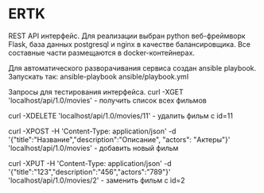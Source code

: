 # ERTK

REST API интерфейс.
Для реализации выбран python веб-фреймворк Flask, база данных postgresql и nginx в качестве балансировщика. Все составные части размещаются в docker-контейнерах.

Для автоматического разворачивания сервиса создан ansible playbook.
Запускать так: 
ansible-playbook ansible/playbook.yml


Запросы для тестирования интерфейса.
curl -XGET 'localhost/api/1.0/movies' - получить список всех фильмов

curl -XDELETE 'localhost/api/1.0/movies/11' - удалить фильм с id=11

curl -XPOST -H 'Content-Type: application/json' -d '{"title":"Название","description":"Описание", "actors": "Актеры"}' 'localhost/api/1.0/movies' - добавить новый фильм

curl -XPUT -H 'Content-Type: application/json' -d '{"title":"123","description":"456","actors":"789"}' 'localhost/api/1.0/movies/2' - заменить фильм с id=2
